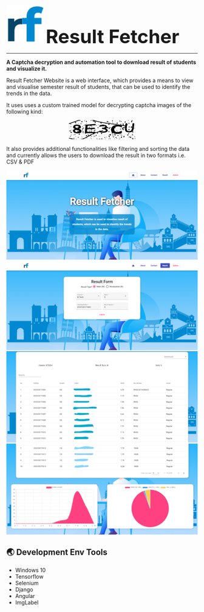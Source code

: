 <img src="img/logo.png" alt="logo full" width="100"> <span style="font-size:50px;font-weight:bold">Result Fetcher</span>
<hr>

**A Captcha decryption and automation tool to download result of students and visualize it.**

Result Fetcher Website is a web interface, which provides a means to view and visualise semester result of students, that can be used to identify the trends in the data.

It uses uses a custom trained model for decrypting captcha images of the following kind:

<div align= "center">
    <img src="./img/captcha.png">
</div>

It also provides additional functionalities like filtering and sorting the data and currently allows the users to download the result in two formats i.e. CSV & PDF

<div align="center">
    <img src="./img/home.png">
    <br>
    <img src="./img/s1.png">
    <br>
    <img src="./img/s2.jpg">
    <br>
    <img src="./img/s3.jpg">
</div>

## :earth_asia: Development Env Tools
* Windows 10
* Tensorflow
* Selenium
* Django
* Angular
* ImgLabel
